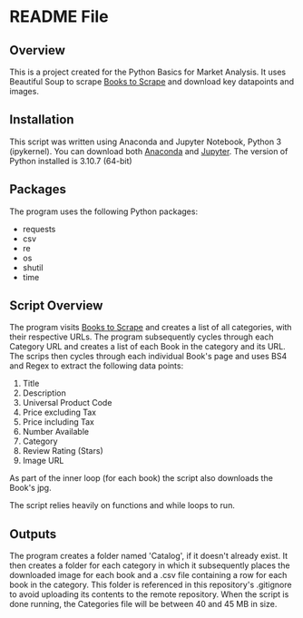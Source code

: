 # README File

## Overview

This is a project created for the Python Basics for Market Analysis. It uses Beautiful Soup to scrape [Books to Scrape](https://books.toscrape.com/) and download key datapoints and images.

## Installation

This script was written using Anaconda and Jupyter Notebook, Python 3 (ipykernel). You can download both [Anaconda](https://www.anaconda.com/products/distribution?gclid=Cj0KCQjwyt-ZBhCNARIsAKH1176dQWl6WYnqVvLy0lC4LNAUl-FRbUQFCUnwgK7nSYl-CXcloFMSKkIaAm_zEALw_wcB) and [Jupyter](https://jupyter.org/install). The version of Python installed is 3.10.7 (64-bit)

## Packages

The program uses the following Python packages:
* requests
* csv
* re
* os
* shutil
* time

## Script Overview

The program visits [Books to Scrape](https://books.toscrape.com/) and creates a list of all categories, with their respective URLs. The program subsequently cycles through each Category URL and creates a list of each Book in the category and its URL. The scrips then cycles through each individual Book's page and uses BS4 and Regex to extract the following data points:
1. Title
2. Description
3. Universal Product Code
4. Price excluding Tax
5. Price including Tax
6. Number Available
7. Category
8. Review Rating (Stars)
9. Image URL

As part of the inner loop (for each book) the script also downloads the Book's jpg.

The script relies heavily on functions and while loops to run.

## Outputs

The program creates a folder named 'Catalog', if it doesn't already exist. It then creates a folder for each category in which it subsequently places the downloaded image for each book and a .csv file containing a row for each book in the category. This folder is referenced in this repository's .gitignore to avoid uploading its contents to the remote repository. When the script is done running, the Categories file will be between 40 and 45 MB in size.
